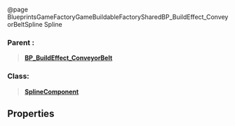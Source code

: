 @page BlueprintsGameFactoryGameBuildableFactorySharedBP_BuildEffect_ConveyorBeltSpline Spline
### Parent :
<b><a href="_blueprints_game_factory_game_buildable_factory-shared_b_p__build_effect__conveyor_belt.html"><blockquote>BP_BuildEffect_ConveyorBelt</blockquote></a></b>
### Class:
<b><a href="_class_script_spline_component.html"><blockquote>SplineComponent</blockquote></a></b>
## Properties
